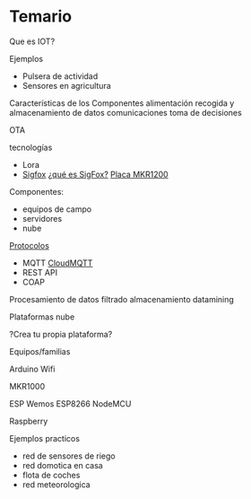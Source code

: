 # Temario

Que es IOT?

Ejemplos
* Pulsera de actividad
* Sensores en agricultura


Características de los Componentes
  alimentación
  recogida y almacenamiento de datos
  comunicaciones
  toma de decisiones

OTA

tecnologías
* Lora
* [Sigfox](https://www.sigfox.com/en)
  [¿qué es SigFox?](https://en.wikipedia.org/wiki/Sigfox)
  [Placa MKR1200](https://www.arduino.cc/en/Main.ArduinoBoardMKRFox1200)

Componentes:
* equipos de campo
* servidores
* nube

[Protocolos](https://www.sparkfun.com/news/1705)
* MQTT
  [CloudMQTT](https://www.cloudmqtt.com/docs.html)
* REST API
* COAP


Procesamiento de datos
  filtrado
  almacenamiento
  datamining


Plataformas nube

?Crea tu propia plataforma?

Equipos/familias



Arduino Wifi

MKR1000

ESP
  Wemos
  ESP8266
  NodeMCU

Raspberry

Ejemplos practicos
* red de sensores de riego
* red domotica en casa
* flota de coches
* red meteorologica

